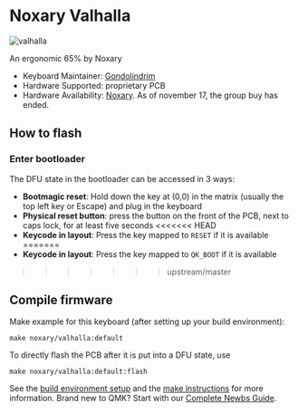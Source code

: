 # Noxary Valhalla

![valhalla](https://cdn.shopify.com/s/files/1/0071/6377/3043/products/BG_AngleL_a247224d-f9ca-4093-b0de-df776e34b02d_900x.jpg?v=1598742611)

An ergonomic 65% by Noxary

* Keyboard Maintainer: [Gondolindrim](https://github.com/Gondolindrim)
* Hardware Supported: proprietary PCB
* Hardware Availability: [Noxary](https://noxary.co/collections/valhalla). As of november 17, the group buy has ended.


## How to flash

### Enter bootloader

The DFU state in the bootloader can be accessed in 3 ways:

* **Bootmagic reset**: Hold down the key at (0,0) in the matrix (usually the top left key or Escape) and plug in the keyboard
* **Physical reset button**: press the button on the front of the PCB, next to caps lock, for at least five seconds
<<<<<<< HEAD
* **Keycode in layout**: Press the key mapped to `RESET` if it is available
=======
* **Keycode in layout**: Press the key mapped to `QK_BOOT` if it is available
>>>>>>> upstream/master

## Compile firmware

Make example for this keyboard (after setting up your build environment):

    make noxary/valhalla:default

To directly flash the PCB after it is put into a DFU state, use

    make noxary/valhalla:default:flash

See the [build environment setup](https://docs.qmk.fm/#/getting_started_build_tools) and the [make instructions](https://docs.qmk.fm/#/getting_started_make_guide) for more information. Brand new to QMK? Start with our [Complete Newbs Guide](https://docs.qmk.fm/#/newbs).
